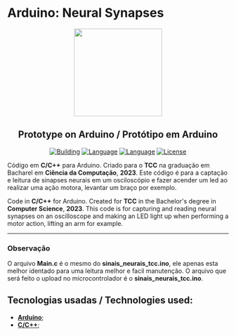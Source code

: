 # Arduino: Neural Synapses
<p align="center"><a href="https://getteli.github.io/aia/" target="_blank"><img src="https://www.unicarioca.edu.br/sites/default/files/marca.png" width="200"></a></p>

<h2 align="center">
    <b>Prototype on Arduino</b> /
    <b>Protótipo em Arduino</b>
</h2>

<p align="center">
    <a href="#"><img src="https://img.shields.io/badge/building-%20-%23ff0000" alt="Building"></a>
    <a href="#"><img src="https://img.shields.io/badge/language-C-blue" alt="Language"></a>
  <a href="#"><img src="https://img.shields.io/badge/language-C++-blue" alt="Language"></a>
    <a href="#"><img src="https://img.shields.io/badge/license-MIT-green" alt="License"></a>
</p>

<p>
Código em <b>C/C++</b> para Arduino. Criado para o <b>TCC</b> na graduação em Bacharel em <b>Ciência da Computação</b>, <b>2023</b>.  Este código é para a captação e leitura de sinapses neurais em um osciloscópio e fazer acender um led ao realizar uma ação motora, levantar um braço por exemplo.
</p>
<p>
Code in <b>C/C++</b> for Arduino. Created for <b>TCC</b> in the Bachelor's degree in <b>Computer Science</b>, <b>2023</b>. This code is for capturing and reading neural synapses on an oscilloscope and making an LED light up when performing a motor action, lifting an arm for example.
</p>

<hr>

<h3 align="left">
    <b>Observação</b>
</h3>

<p>
O arquivo <b>Main.c</b> é o mesmo do <b>sinais_neurais_tcc.ino</b>, ele apenas esta melhor identado para uma leitura melhor e facil manutenção. O arquivo que será feito o upload no microcontrolador é o <b>sinais_neurais_tcc.ino</b>.
</p>

## Tecnologias usadas / Technologies used:
- **[Arduino](https://www.arduino.cc/)**;
- **[C/C++](https://learn.microsoft.com/pt-br/cpp/cpp)**;
